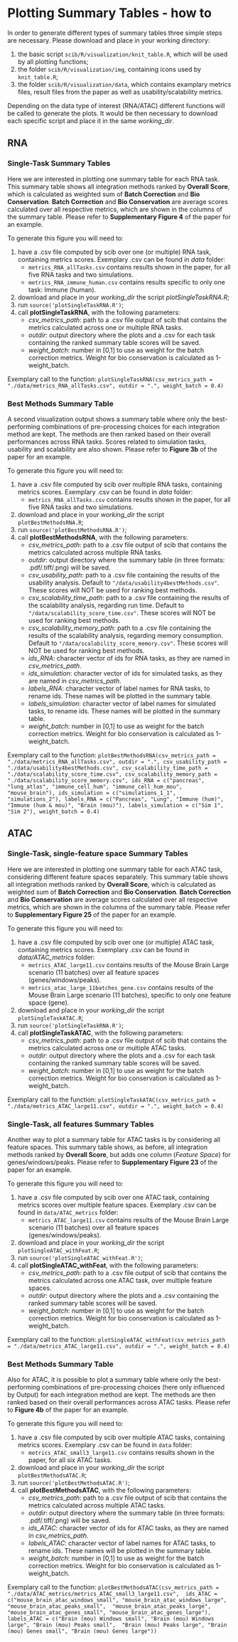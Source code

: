 # Plotting Summary Tables - how to

In order to generate different types of summary tables three simple steps are necessary. Please download and place in your working directory:
1. the basic script `scib/R/visualization/knit_table.R`, which will be used by all plotting functions;
2. the folder `scib/R/visualization/img`, containing icons used by `knit_table.R`;
3. the folder `scib/R/visualization/data`, which contains examplary metrics files, result files from the paper as well as usability/scalability metrics.

Depending on the data type of interest (RNA/ATAC) different functions will be called to generate the plots. It would be then necessary to download each specific script and place it in the same _working_dir_.

## RNA
### Single-Task Summary Tables
Here we are interested in plotting one summary table for each RNA task. This summary table shows all integration methods ranked by **Overall Score**, which is calculated as weighted sum of **Batch Correction** and **Bio Conservation**. **Batch Correction** and **Bio Conservation** are average scores calculated over all respective metrics, which are shown in the columns of the summary table. Please refer to **Supplementary Figure 4** of the paper for an example.

To generate this figure you will need to:
1. have a .csv file computed by scib over one (or multiple) RNA task, containing metrics scores. Exemplary .csv can be found in _data_ folder:
   * `metrics_RNA_allTasks.csv` contains results shown in the paper, for all five RNA tasks and two simulations.
   * `metrics_RNA_immune_human.csv` contains results specific to only one task: Immune (human). 
2. download and place in your _working_dir_ the script _plotSingleTaskRNA.R_;
3. run `source('plotSingleTaskRNA.R')`;
4. call **plotSingleTaskRNA**, with the following parameters:
   * _csv_metrics_path_: path to a .csv file output of scib that contains the metrics calculated across one or multiple RNA tasks. 
   * _outdir_: output directory where the plots and a .csv for each task containing the ranked summary table scores will be saved.
   * _weight_batch_: number in [0,1] to use as weight for the batch correction metrics. Weight for bio conservation is calculated as 1-weight_batch.

Exemplary call to the function: `plotSingleTaskRNA(csv_metrics_path = "./data/metrics_RNA_allTasks.csv", outdir = ".", weight_batch = 0.4)`

### Best Methods Summary Table
A second visualization output shows a summary table where only the best-performing combinations of pre-processing choices for each integration method are kept. The methods are then ranked based on their overall performances across RNA tasks. Scores related to simulation tasks, usability and scalability are also shown. Please refer to **Figure 3b** of the paper for an example.

To generate this figure you will need to:
1. have a .csv file computed by scib over multiple RNA tasks, containing metrics scores. Exemplary .csv can be found in _data_ folder:
   * `metrics_RNA_allTasks.csv` contains results shown in the paper, for all five RNA tasks and two simulations.
2. download and place in your _working_dir_ the script `plotBestMethodsRNA.R`;
3. run `source('plotBestMethodsRNA.R')`;
4. call **plotBestMethodsRNA**, with the following parameters:
   * _csv_metrics_path_: path to a .csv file output of scib that contains the metrics calculated across multiple RNA tasks. 
   * _outdir_: output directory where the summary table (in three formats: .pdf/.tiff/.png) will be saved.
   * _csv_usability_path_: path to a .csv file containing the results of the usability analysis. Default to `"/data/usability4bestMethods.csv"`. These scores will NOT be used for ranking best methods.
   * _csv_scalability_time_path_: path to a .csv file containing the results of the scalability analysis, regarding run time. Default to `"/data/scalability_score_time.csv"`. These scores will NOT be used for ranking best methods.
   * _csv_scalability_memory_path_: path to a .csv file containing the results of the scalability analysis, regarding memory consumption. Default to `"/data/scalability_score_memory.csv"`. These scores will NOT be used for ranking best methods.
   * _ids_RNA_: character vector of ids for RNA tasks, as they are named in _csv_metrics_path_.
   * _ids_simulation_: character vector of ids for simulated tasks, as they are named in _csv_metrics_path_.
   * _labels_RNA_: character vector of label names for RNA tasks, to rename ids. These names will be plotted in the summary table.
   * _labels_simulation_: character vector of label names for simulated tasks, to rename ids. These names will be plotted in the summary table.
   * _weight_batch_: number in [0,1] to use as weight for the batch correction metrics. Weight for bio conservation is calculated as 1-weight_batch.

Exemplary call to the function: `plotBestMethodsRNA(csv_metrics_path = "./data/metrics_RNA_allTasks.csv", outdir = ".", csv_usability_path = "./data/usability4bestMethods.csv", csv_scalability_time_path = "./data/scalability_score_time.csv", csv_scalability_memory_path = "./data/scalability_score_memory.csv", ids_RNA = c("pancreas", "lung_atlas", "immune_cell_hum", "immune_cell_hum_mou", "mouse_brain"), ids_simulation = c("simulations_1_1", "simulations_2"), labels_RNA = c("Pancreas", "Lung", "Immune (hum)", "Immune (hum & mou)", "Brain (mou)"), labels_simulation = c("Sim 1", "Sim 2"), weight_batch = 0.4)` 

## ATAC
### Single-Task, single-feature space Summary Tables
Here we are interested in plotting one summary table for each ATAC task, considering different feature spaces separately. This summary table shows all integration methods ranked by **Overall Score**, which is calculated as weighted sum of **Batch Correction** and **Bio Conservation**. **Batch Correction** and **Bio Conservation** are average scores calculated over all respective metrics, which are shown in the columns of the summary table. Please refer to **Supplementary Figure 25** of the paper for an example.

To generate this figure you will need to:
1. have a .csv file computed by scib over one (or multiple) ATAC task, containing metrics scores. Exemplary .csv can be found in _data/ATAC_metrics_ folder:
   * `metrics_ATAC_large11.csv` contains results of the Mouse Brain Large scenario (11 batches) over all feature spaces (genes/windows/peaks).
   * `metrics_atac_large_11batches_gene.csv` contains results of the Mouse Brain Large scenario (11 batches), specific to only one feature space (gene). 
2. download and place in your _working_dir_ the script `plotSingleTaskATAC.R`;
3. run `source('plotSingleTaskRNA.R')`;
4. call **plotSingleTaskATAC**, with the following parameters:
   * _csv_metrics_path_: path to a .csv file output of scib that contains the metrics calculated across one or multiple ATAC tasks. 
   * _outdir_: output directory where the plots and a .csv for each task containing the ranked summary table scores will be saved.
   * _weight_batch_: number in [0,1] to use as weight for the batch correction metrics. Weight for bio conservation is calculated as 1-weight_batch.

Exemplary call to the function: `plotSingleTaskATAC(csv_metrics_path = "./data/metrics_ATAC_large11.csv", outdir = ".", weight_batch = 0.4)`

### Single-Task, all features Summary Tables
Another way to plot a summary table for ATAC tasks is by considering all feature spaces. This summary table shows, as before, all integration methods ranked by **Overall Score**, but adds one column (_Feature Space_) for genes/windows/peaks. Please refer to **Supplementary Figure 23** of the paper for an example.

To generate this figure you will need to:
1. have a .csv file computed by scib over one ATAC task, containing metrics scores over multiple feature spaces. Exemplary .csv can be found in `data/ATAC_metrics` folder:
   * `metrics_ATAC_large11.csv` contains results of the Mouse Brain Large scenario (11 batches) over all feature spaces (genes/windows/peaks).
2. download and place in your _working_dir_ the script `plotSingleATAC_withFeat.R`;
3. run `source('plotSingleATAC_withFeat.R')`;
4. call **plotSingleATAC_withFeat**, with the following parameters:
   * _csv_metrics_path_: path to a .csv file output of scib that contains the metrics calculated across one ATAC task, over multiple feature spaces. 
   * _outdir_: output directory where the plots and a .csv containing the ranked summary table scores will be saved.
   * _weight_batch_: number in [0,1] to use as weight for the batch correction metrics. Weight for bio conservation is calculated as 1-weight_batch.

Exemplary call to the function: `plotSingleATAC_withFeat(csv_metrics_path = "./data/metrics_ATAC_large11.csv", outdir = ".", weight_batch = 0.4)`

### Best Methods Summary Table
Also for ATAC, it is possible to plot a summary table where only the best-performing combinations of pre-processing choices (here only influenced by Output) for each integration method are kept. The methods are then ranked based on their overall performances across ATAC tasks. Please refer to **Figure 4b** of the paper for an example.

To generate this figure you will need to:
1. have a .csv file computed by scib over multiple ATAC tasks, containing metrics scores. Exemplary .csv can be found in `data` folder:
   * `metrics_ATAC_small3_large11.csv` contains results shown in the paper, for all six ATAC tasks.
2. download and place in your _working_dir_ the script `plotBestMethodsATAC.R`;
3. run `source('plotBestMethodsATAC.R')`;
4. call **plotBestMethodsATAC**, with the following parameters:
   * _csv_metrics_path_: path to a .csv file output of scib that contains the metrics calculated across multiple ATAC tasks. 
   * _outdir_: output directory where the summary table (in three formats: .pdf/.tiff/.png) will be saved.
   * _ids_ATAC_: character vector of ids for ATAC tasks, as they are named in _csv_metrics_path_.
   * _labels_ATAC_: character vector of label names for ATAC tasks, to rename ids. These names will be plotted in the summary table.
   * _weight_batch_: number in [0,1] to use as weight for the batch correction metrics. Weight for bio conservation is calculated as 1-weight_batch.

Exemplary call to the function: `plotBestMethodsATAC(csv_metrics_path = "./data/ATAC_metrics/metrics_ATAC_small3_large11.csv", 
ids_ATAC = c("mouse_brain_atac_windows_small", "mouse_brain_atac_windows_large", "mouse_brain_atac_peaks_small", 
"mouse_brain_atac_peaks_large", "mouse_brain_atac_genes_small", "mouse_brain_atac_genes_large"),
labels_ATAC = c("Brain (mou) Windows small", "Brain (mou) Windows large", "Brain (mou) Peaks small", 
"Brain (mou) Peaks large", "Brain (mou) Genes small", "Brain (mou) Genes large"))` 
